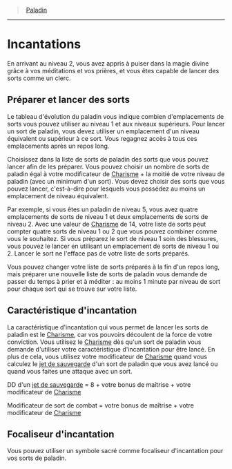 ﻿---
!ClassFeatureItem
Id: paladin_hd.md#incantations
ParentLink: paladin_hd.md#paladin
Name: Incantations
ParentName: Paladin
NameLevel: 1
Attributes: {}
AttributesDictionary: >+
  {}

---
> [Paladin](hd_paladin.md)

---

# Incantations

En arrivant au niveau 2, vous avez appris à puiser dans la magie divine grâce à vos méditations et vos prières, et vous êtes capable de lancer des sorts comme un clerc.

## Préparer et lancer des sorts

Le tableau d'évolution du paladin vous indique combien d'emplacements de sorts vous pouvez utiliser au niveau 1 et aux niveaux supérieurs. Pour lancer un sort de paladin, vous devez utiliser un emplacement d'un niveau équivalent ou supérieur à ce sort. Vous regagnez accès à tous ces emplacements après un repos long.

Choisissez dans la liste de sorts de paladin des sorts que vous pouvez lancer afin de les préparer. Vous pouvez choisir un nombre de sorts de paladin égal à votre modificateur de [Charisme](hd_abilities_charisma.md) + la moitié de votre niveau de paladin (avec un minimum d'un sort). Vous devez choisir des sorts que vous pouvez lancer, c'est-à-dire pour lesquels vous possédez au moins un emplacement de niveau équivalent.

Par exemple, si vous êtes un paladin de niveau 5, vous avez quatre emplacements de sorts de niveau 1 et deux emplacements de sorts de niveau 2. Avec une valeur de [Charisme](hd_abilities_charisma.md) de 14, votre liste de sorts peut compter quatre sorts de niveau 1 ou 2 que vous pouvez combiner comme vous le souhaitez. Si vous préparez le sort de niveau 1 soin des blessures, vous pouvez le lancer en utilisant un emplacement de sorts de niveau 1 ou 2. Lancer le sort ne l'efface pas de votre liste de sorts préparés.

Vous pouvez changer votre liste de sorts préparés à la fin d'un repos long, mais préparer une nouvelle liste de sorts de paladin vous demande de passer du temps à prier et à méditer : au moins 1 minute par niveau de sort pour chaque sort qui se trouve sur votre liste.

## Caractéristique d'incantation

La caractéristique d'incantation qui vous permet de lancer les sorts de paladin est le [Charisme](hd_abilities_charisma.md), car vos pouvoirs découlent de la force de votre conviction. Vous utilisez le [Charisme](hd_abilities_charisma.md) dès qu'un sort de paladin vous demande d'utiliser votre caractéristique d'incantation pour être lancé. En plus de cela, vous utilisez votre modificateur de [Charisme](hd_abilities_charisma.md) quand vous calculez le [jet de sauvegarde](hd_abilities_jets_de_sauvegarde.md) d'un sort de paladin que vous avez lancé ou quand vous faites une attaque avec un sort.

DD d'un [jet de sauvegarde](hd_abilities_jets_de_sauvegarde.md) = 8 + votre bonus de maîtrise + votre modificateur de [Charisme](hd_abilities_charisma.md)

Modificateur de sort de combat = votre bonus de maîtrise + votre modificateur de [Charisme](hd_abilities_charisma.md)

## Focaliseur d'incantation

Vous pouvez utiliser un symbole sacré comme focaliseur d'incantation pour vos sorts de paladin.

